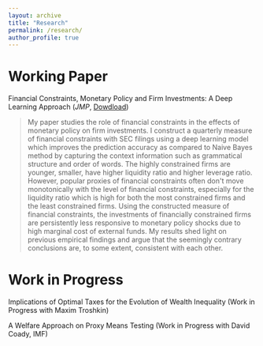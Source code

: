 ```yaml
---
layout: archive
title: "Research"
permalink: /research/
author_profile: true
---
```


Working Paper
===
Financial Constraints, Monetary Policy and Firm Investments: A Deep Learning Approach (_JMP_, [Dowdload](https://www.dropbox.com/s/4fls9td8394w5o9/paper_draft.pdf?dl=0))
> My paper studies the role of financial constraints in the effects of monetary policy on firm investments. I construct a quarterly measure of financial constraints with SEC filings using a deep learning model which improves the prediction accuracy as compared to Naive Bayes method by capturing the context information such as grammatical structure and order of words. The highly constrained firms are younger, smaller, have higher liquidity ratio and higher leverage ratio. However, popular proxies of financial constraints often don't move monotonically with the level of financial constraints, especially for the liquidity ratio which is high for both the most constrained firms and the least constrained firms. Using the constructed measure of financial constraints, the investments of financially constrained firms are persistently less responsive to monetary policy shocks due to high marginal cost of external funds. My results shed light on previous empirical findings and argue that the seemingly contrary conclusions are, to some extent, consistent with each other.

Work in Progress
=====
Implications of Optimal Taxes for the Evolution of Wealth Inequality (Work in Progress with Maxim Troshkin)

A Welfare Approach on Proxy Means Testing (Work in Progress with David Coady, IMF)
